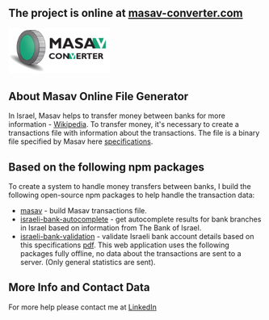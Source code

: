 ## The project is online at [masav-converter.com](https://masav-converter.com/)
<img alt="Big Logo" style="background:white" src="/public/logo and text.jpg" alt="drawing" width="200"/>

## About Masav Online File Generator
In Israel, Masav helps to transfer money between banks for more information - [Wikipedia](https://he.wikipedia.org/wiki/%D7%9E%D7%A8%D7%9B%D7%96_%D7%A1%D7%9C%D7%99%D7%A7%D7%94_%D7%91%D7%A0%D7%A7%D7%90%D7%99). To transfer money, it's necessary to create a transactions file with information about the transactions. The file is a binary file specified by Masav here [specifications](https://www.masav.co.il/ts_download).

## Based on the following npm packages
To create a system to handle money transfers between banks, I build the following open-source npm packages to help handle the transaction data:
- [masav](https://www.npmjs.com/package/masav) - build Masav transactions file.
- [israeli-bank-autocomplete](https://www.npmjs.com/package/israeli-bank-autocomplete) - get autocomplete results for bank branches in Israel based on information from The Bank of Israel.
- [israeli-bank-validation](https://www.npmjs.com/package/israeli-bank-validation) - validate Israeli bank account details based on this specifications [pdf](https://www.masav.co.il/media/1982/bdikat_hukiot_heshbon_msv.pdf).
This web application uses the following packages fully offline, no data about the transactions are sent to a server. (Only general statistics are sent).

## More Info and Contact Data
For more help please contact me at [LinkedIn](https://www.linkedin.com/in/elisha-mayer-527146153/)
